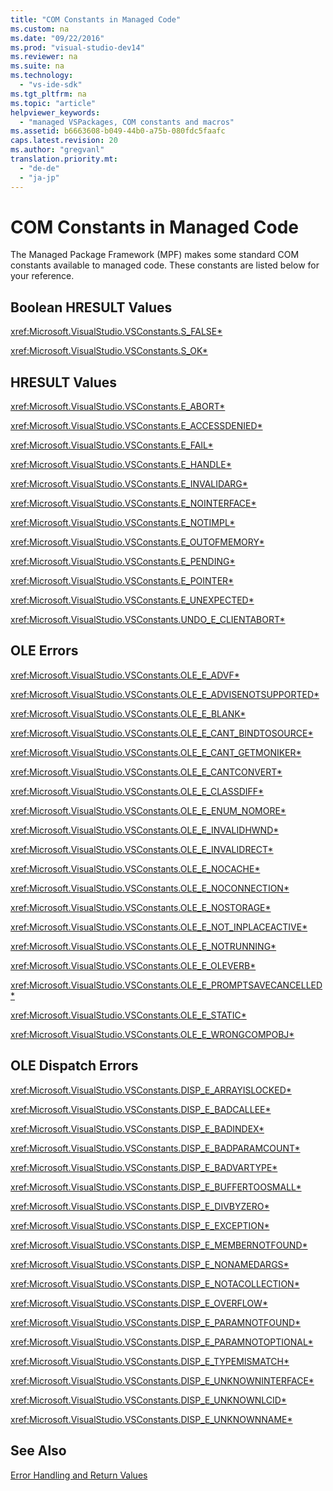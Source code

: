 ```yaml
---
title: "COM Constants in Managed Code"
ms.custom: na
ms.date: "09/22/2016"
ms.prod: "visual-studio-dev14"
ms.reviewer: na
ms.suite: na
ms.technology: 
  - "vs-ide-sdk"
ms.tgt_pltfrm: na
ms.topic: "article"
helpviewer_keywords: 
  - "managed VSPackages, COM constants and macros"
ms.assetid: b6663608-b049-44b0-a75b-080fdc5faafc
caps.latest.revision: 20
ms.author: "gregvanl"
translation.priority.mt: 
  - "de-de"
  - "ja-jp"
---
```

# COM Constants in Managed Code
The Managed Package Framework (MPF) makes some standard COM constants available to managed code. These constants are listed below for your reference.  
  
## Boolean HRESULT Values  
 <xref:Microsoft.VisualStudio.VSConstants.S_FALSE*>  
  
 <xref:Microsoft.VisualStudio.VSConstants.S_OK*>  
  
## HRESULT Values  
 <xref:Microsoft.VisualStudio.VSConstants.E_ABORT*>  
  
 <xref:Microsoft.VisualStudio.VSConstants.E_ACCESSDENIED*>  
  
 <xref:Microsoft.VisualStudio.VSConstants.E_FAIL*>  
  
 <xref:Microsoft.VisualStudio.VSConstants.E_HANDLE*>  
  
 <xref:Microsoft.VisualStudio.VSConstants.E_INVALIDARG*>  
  
 <xref:Microsoft.VisualStudio.VSConstants.E_NOINTERFACE*>  
  
 <xref:Microsoft.VisualStudio.VSConstants.E_NOTIMPL*>  
  
 <xref:Microsoft.VisualStudio.VSConstants.E_OUTOFMEMORY*>  
  
 <xref:Microsoft.VisualStudio.VSConstants.E_PENDING*>  
  
 <xref:Microsoft.VisualStudio.VSConstants.E_POINTER*>  
  
 <xref:Microsoft.VisualStudio.VSConstants.E_UNEXPECTED*>  
  
 <xref:Microsoft.VisualStudio.VSConstants.UNDO_E_CLIENTABORT*>  
  
## OLE Errors  
 <xref:Microsoft.VisualStudio.VSConstants.OLE_E_ADVF*>  
  
 <xref:Microsoft.VisualStudio.VSConstants.OLE_E_ADVISENOTSUPPORTED*>  
  
 <xref:Microsoft.VisualStudio.VSConstants.OLE_E_BLANK*>  
  
 <xref:Microsoft.VisualStudio.VSConstants.OLE_E_CANT_BINDTOSOURCE*>  
  
 <xref:Microsoft.VisualStudio.VSConstants.OLE_E_CANT_GETMONIKER*>  
  
 <xref:Microsoft.VisualStudio.VSConstants.OLE_E_CANTCONVERT*>  
  
 <xref:Microsoft.VisualStudio.VSConstants.OLE_E_CLASSDIFF*>  
  
 <xref:Microsoft.VisualStudio.VSConstants.OLE_E_ENUM_NOMORE*>  
  
 <xref:Microsoft.VisualStudio.VSConstants.OLE_E_INVALIDHWND*>  
  
 <xref:Microsoft.VisualStudio.VSConstants.OLE_E_INVALIDRECT*>  
  
 <xref:Microsoft.VisualStudio.VSConstants.OLE_E_NOCACHE*>  
  
 <xref:Microsoft.VisualStudio.VSConstants.OLE_E_NOCONNECTION*>  
  
 <xref:Microsoft.VisualStudio.VSConstants.OLE_E_NOSTORAGE*>  
  
 <xref:Microsoft.VisualStudio.VSConstants.OLE_E_NOT_INPLACEACTIVE*>  
  
 <xref:Microsoft.VisualStudio.VSConstants.OLE_E_NOTRUNNING*>  
  
 <xref:Microsoft.VisualStudio.VSConstants.OLE_E_OLEVERB*>  
  
 <xref:Microsoft.VisualStudio.VSConstants.OLE_E_PROMPTSAVECANCELLED*>  
  
 <xref:Microsoft.VisualStudio.VSConstants.OLE_E_STATIC*>  
  
 <xref:Microsoft.VisualStudio.VSConstants.OLE_E_WRONGCOMPOBJ*>  
  
## OLE Dispatch Errors  
 <xref:Microsoft.VisualStudio.VSConstants.DISP_E_ARRAYISLOCKED*>  
  
 <xref:Microsoft.VisualStudio.VSConstants.DISP_E_BADCALLEE*>  
  
 <xref:Microsoft.VisualStudio.VSConstants.DISP_E_BADINDEX*>  
  
 <xref:Microsoft.VisualStudio.VSConstants.DISP_E_BADPARAMCOUNT*>  
  
 <xref:Microsoft.VisualStudio.VSConstants.DISP_E_BADVARTYPE*>  
  
 <xref:Microsoft.VisualStudio.VSConstants.DISP_E_BUFFERTOOSMALL*>  
  
 <xref:Microsoft.VisualStudio.VSConstants.DISP_E_DIVBYZERO*>  
  
 <xref:Microsoft.VisualStudio.VSConstants.DISP_E_EXCEPTION*>  
  
 <xref:Microsoft.VisualStudio.VSConstants.DISP_E_MEMBERNOTFOUND*>  
  
 <xref:Microsoft.VisualStudio.VSConstants.DISP_E_NONAMEDARGS*>  
  
 <xref:Microsoft.VisualStudio.VSConstants.DISP_E_NOTACOLLECTION*>  
  
 <xref:Microsoft.VisualStudio.VSConstants.DISP_E_OVERFLOW*>  
  
 <xref:Microsoft.VisualStudio.VSConstants.DISP_E_PARAMNOTFOUND*>  
  
 <xref:Microsoft.VisualStudio.VSConstants.DISP_E_PARAMNOTOPTIONAL*>  
  
 <xref:Microsoft.VisualStudio.VSConstants.DISP_E_TYPEMISMATCH*>  
  
 <xref:Microsoft.VisualStudio.VSConstants.DISP_E_UNKNOWNINTERFACE*>  
  
 <xref:Microsoft.VisualStudio.VSConstants.DISP_E_UNKNOWNLCID*>  
  
 <xref:Microsoft.VisualStudio.VSConstants.DISP_E_UNKNOWNNAME*>  
  
## See Also  
 [Error Handling and Return Values](../vs140/error-handling-and-return-values.md)